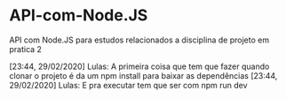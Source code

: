 # API-com-Node.JS
API com Node.JS para estudos relacionados a disciplina de projeto em pratica 2

[23:44, 29/02/2020] Lulas: A primeira coisa que tem que fazer quando clonar o projeto é da um npm install para baixar as dependências
[23:44, 29/02/2020] Lulas: E pra executar tem que ser com npm run dev
